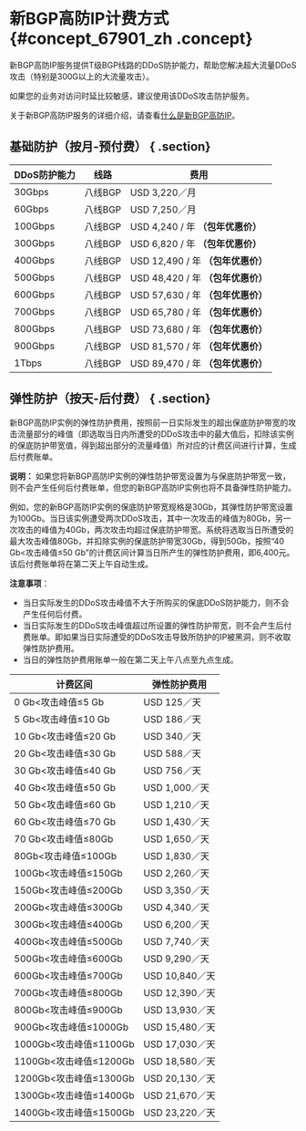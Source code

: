 # 新BGP高防IP计费方式 {#concept_67901_zh .concept}

新BGP高防IP服务提供T级BGP线路的DDoS防护能力，帮助您解决超大流量DDoS攻击（特别是300G以上的大流量攻击）。

如果您的业务对访问时延比较敏感，建议使用该DDoS攻击防护服务。

关于新BGP高防IP服务的详细介绍，请查看[什么是新BGP高防IP](intl.zh-CN/新BGP高防IP/产品简介/什么是新BGP高防IP.md#)。

## 基础防护（按月-预付费） { .section}

|DDoS防护能力|线路|费用|
|--------|--|--|
|30Gbps|八线BGP|USD 3,220／月|
|60Gbps|八线BGP|USD 7,250／月|
|100Gbps|八线BGP|USD 4,240 / 年 **（包年优惠价）**|
|300Gbps|八线BGP|USD 6,820 / 年 **（包年优惠价）**|
|400Gbps|八线BGP|USD 12,490 / 年 **（包年优惠价）**|
|500Gbps|八线BGP|USD 48,420 / 年 **（包年优惠价）**|
|600Gbps|八线BGP|USD 57,630 / 年 **（包年优惠价）**|
|700Gbps|八线BGP|USD 65,780 / 年 **（包年优惠价）**|
|800Gbps|八线BGP|USD 73,680 / 年 **（包年优惠价）**|
|900Gbps|八线BGP|USD 81,570 / 年 **（包年优惠价）**|
|1Tbps|八线BGP|USD 89,470 / 年 **（包年优惠价）**|

## 弹性防护（按天-后付费） { .section}

新BGP高防IP实例的弹性防护费用，按照前一日实际发生的超出保底防护带宽的攻击流量部分的峰值（即选取当日内所遭受的DDoS攻击中的最大值后，扣除该实例的保底防护带宽值，得到超出部分的流量峰值）所对应的计费区间进行计算，生成后付费账单。

**说明：** 如果您将新BGP高防IP实例的弹性防护带宽设置为与保底防护带宽一致，则不会产生任何后付费账单，但您的新BGP高防IP实例也将不具备弹性防护能力。

例如，您的新BGP高防IP实例的保底防护带宽规格是30Gb，其弹性防护带宽设置为100Gb。当日该实例遭受两次DDoS攻击，其中一次攻击的峰值为80Gb，另一次攻击的峰值为40Gb，两次攻击均超过保底防护带宽。系统将选取当日所遭受的最大攻击峰值80Gb，并扣除实例的保底防护带宽30Gb，得到50Gb，按照“40 Gb<攻击峰值≤50 Gb”的计费区间计算当日所产生的弹性防护费用，即6,400元。该后付费账单将在第二天上午自动生成。

**注意事项**：

-   当日实际发生的DDoS攻击峰值不大于所购买的保底DDoS防护能力，则不会产生任何后付费。
-   当日实际发生的DDoS攻击峰值超过所设置的弹性防护带宽，则不会产生后付费账单。即如果当日实际遭受的DDoS攻击导致所防护的IP被黑洞，则不收取弹性防护费用。
-   当日的弹性防护费用账单一般在第二天上午八点至九点生成。

|计费区间|弹性防护费用|
|----|------|
|0 Gb<攻击峰值≤5 Gb|USD 125／天|
|5 Gb<攻击峰值≤10 Gb|USD 186／天|
|10 Gb<攻击峰值≤20 Gb|USD 340／天|
|20 Gb<攻击峰值≤30 Gb|USD 588／天|
|30 Gb<攻击峰值≤40 Gb|USD 756／天|
|40 Gb<攻击峰值≤50 Gb|USD 1,000／天|
|50 Gb<攻击峰值≤60 Gb|USD 1,210／天|
|60 Gb<攻击峰值≤70 Gb|USD 1,430／天|
|70 Gb<攻击峰值≤80Gb|USD 1,650／天|
|80Gb<攻击峰值≤100Gb|USD 1,830／天|
|100Gb<攻击峰值≤150Gb|USD 2,260／天|
|150Gb<攻击峰值≤200Gb|USD 3,350／天|
|200Gb<攻击峰值≤300Gb|USD 4,340／天|
|300Gb<攻击峰值≤400Gb|USD 6,200／天|
|400Gb<攻击峰值≤500Gb|USD 7,740／天|
|500Gb<攻击峰值≤600Gb|USD 9,290／天|
|600Gb<攻击峰值≤700Gb|USD 10,840／天|
|700Gb<攻击峰值≤800Gb|USD 12,390／天|
|800Gb<攻击峰值≤900Gb|USD 13,930／天|
|900Gb<攻击峰值≤1000Gb|USD 15,480／天|
|1000Gb<攻击峰值≤1100Gb|USD 17,030／天|
|1100Gb<攻击峰值≤1200Gb|USD 18,580／天|
|1200Gb<攻击峰值≤1300Gb|USD 20,130／天|
|1300Gb<攻击峰值≤1400Gb|USD 21,670／天|
|1400Gb<攻击峰值≤1500Gb|USD 23,220／天|

